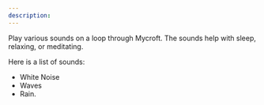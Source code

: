 ```yaml
---
description: 
---
```

Play various sounds on a loop through Mycroft. The sounds help with sleep, relaxing, or meditating.

Here is a list of sounds:

* White Noise
* Waves
* Rain.
